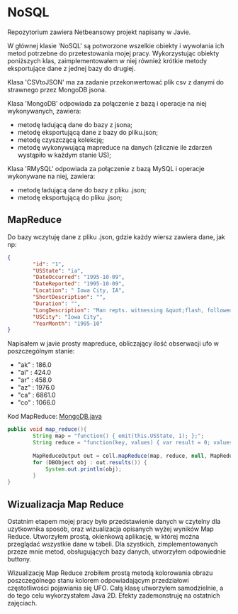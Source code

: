 NoSQL
=====


Repozytorium zawiera Netbeansowy projekt napisany w Javie.

W głównej klasie 'NoSQL' są potworzone wszelkie obiekty i wywołania ich metod potrzebne do przetestowania mojej pracy. Wykorzystując obiekty poniższych klas, zaimplementowałem w niej również krótkie metody eksportujące dane z jednej bazy do drugiej.

Klasa 'CSVtoJSON' ma za zadanie przekonwertować plik csv z danymi do strawnego przez MongoDB jsona.

Klasa 'MongoDB' odpowiada za połączenie z bazą i operacje na niej wykonywanych, zawiera:
- metodę ładującą dane do bazy z jsona;
- metodę eksportującą dane z bazy do pliku.json;
- metodę czyszczącą kolekcję;
- metodę wykonywującą mapreduce na danych (zlicznie ile zdarzeń wystąpiło w każdym stanie US);


Klasa 'RMySQL' odpowiada za połączenie z bazą MySQL i operacje wykonywane na niej, zawiera:
- metodę ładującą dane do bazy z pliku .json;
- metodę eksportującą do pliku .json;



## MapReduce

Do bazy wczytuję dane z pliku .json, gdzie każdy wiersz zawiera dane, jak np:

```json
{
        "id": "1",
        "USState": "ia",
        "DateOccurred": "1995-10-09",
        "DateReported": "1995-10-09",
        "Location": " Iowa City, IA",
        "ShortDescription": "",
        "Duration": "",
        "LongDescription": "Man repts. witnessing &quot;flash, followed by a classic UFO, w/ a tailfin at back.&quot;           Red color on top half of tailfin. Became triangular.",
        "USCity": "Iowa City",
        "YearMonth": "1995-10"
}
```

Napisałem w javie prosty mapreduce, obliczający ilość obserwacji ufo w poszczególnym stanie:
- "ak" : 186.0
- "al" : 424.0
- "ar" : 458.0
- "az" : 1976.0
- "ca" : 6861.0
- "co" : 1066.0


Kod MapReduce: [MongoDB.java](https://github.com/Tkacz/NoSQL/blob/master/NoSQL/src/nosql/MongoDB.java#L128)

```java
public void map_reduce(){
        String map = "function() { emit(this.USState, 1); };";
        String reduce = "function(key, values) { var result = 0; values.forEach(function(count) { result += count; }); return result; };";
                
        MapReduceOutput out = coll.mapReduce(map, reduce, null, MapReduceCommand.OutputType.INLINE, null);
        for (DBObject obj : out.results()) {
            System.out.println(obj);
        }
}
```


## Wizualizacja Map Reduce

Ostatnim etapem mojej pracy było przedstawienie danych w czytelny dla uzytkownika sposób, oraz wizualizacja opisanych wyżej wyników Map Reduce. Utworzyłem prostą, okienkową aplikację, w której można przeglądać wszystkie dane w tabeli. Dla szystkich, zimplementowanych przeze mnie metod, obsługujących bazy danych, utworzyłem odpowiednie buttony.

Wizualizację Map Reduce zrobiłem prostą metodą kolorowania obrazu poszczególnego stanu kolorem odpowiadającym przedziałowi częstotliwości pojawiania się UFO. Całą klasę utworzyłem samodzielnie, a do tego celu wykorzystałem Java 2D. Efekty zademonstruję na ostatnich zajęciach.